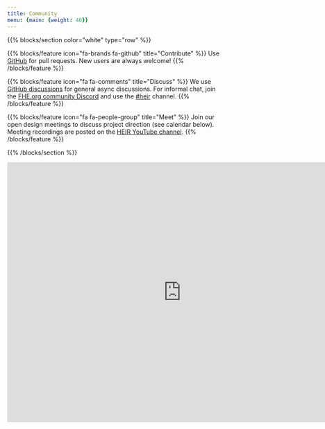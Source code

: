```yaml
---
title: Community
menu: {main: {weight: 40}}
---
```


{{% blocks/section color="white" type="row" %}}

{{% blocks/feature icon="fa-brands fa-github" title="Contribute" %}} Use
[GitHub](https://github.com/google/heir) for pull requests. New users are always
welcome! {{% /blocks/feature %}}

{{% blocks/feature icon="fa fa-comments" title="Discuss" %}} We use
[GitHub discussions](https://github.com/google/heir/discussions) for general
async discussions. For informal chat, join the
[FHE.org community Discord](https://discord.com/invite/fhe-org) and use the
[#heir](https://discord.com/channels/901152454077452399/1226892677887426560)
channel. {{% /blocks/feature %}}

{{% blocks/feature icon="fa fa-people-group" title="Meet" %}} Join our open
design meetings to discuss project direction (see calendar below). Meeting
recordings are posted on the
[HEIR YouTube channel](https://www.youtube.com/@HEIRCompiler). {{%
/blocks/feature %}}

{{% /blocks/section %}}

<iframe src="https://calendar.google.com/calendar/embed?src=c85ecb3cda4bfb7daa3da95d5aeb19672930501b49d17896e65fa3f963f17a80%40group.calendar.google.com&ctz=America%2FLos_Angeles" style="border: 0; display:block; margin: 0 auto" width="800" height="600" frameborder="0" scrolling="no"></iframe>
<!-- mdformat global-off -->
